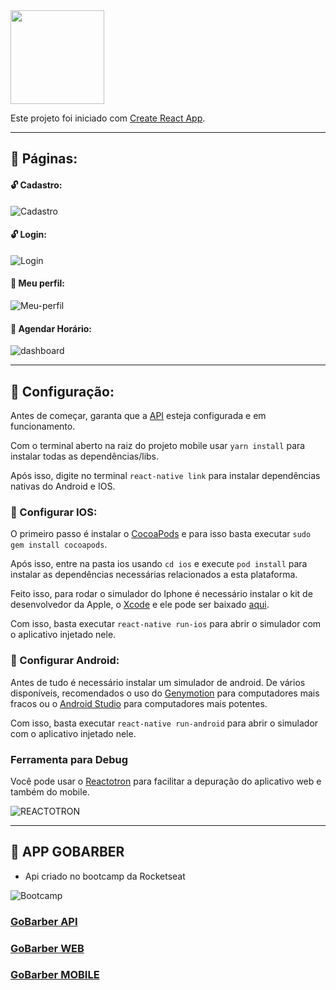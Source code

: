 <img src="https://s3.us-east-2.amazonaws.com/gobarber-img/logo.svg" height = "150"/>

Este projeto foi iniciado com [Create React App](https://github.com/facebook/create-react-app).

---

## :open_book: Páginas:

#### :unlock: Cadastro:

![Cadastro](https://github.com/fnoquiq/gobarber-mobile/blob/master/.github/create-account.gif)

#### :unlock: Login:

![Login](https://github.com/fnoquiq/gobarber-mobile/blob/master/.github/login.gif)

#### :closed_lock_with_key: Meu perfil:

![Meu-perfil](https://github.com/fnoquiq/gobarber-mobile/blob/master/.github/my-profile.png)

#### :closed_lock_with_key: Agendar Horário:

![dashboard](https://github.com/fnoquiq/gobarber-mobile/blob/master/.github/appointments.gif)

---

## :hammer: Configuração:

Antes de começar, garanta que a [API](https://github.com/fnoquiq/gobarber-api) esteja configurada e em funcionamento.

Com o terminal aberto na raiz do projeto mobile usar `yarn install` para instalar todas as dependências/libs.

Após isso, digite no terminal `react-native link` para instalar dependências nativas do Android e IOS.

### :green_apple: Configurar IOS:

O primeiro passo é instalar o [CocoaPods](https://cocoapods.org/) e para isso basta executar `sudo gem install cocoapods`.

Após isso, entre na pasta ios usando `cd ios` e execute `pod install` para instalar as dependências necessárias relacionados a esta plataforma.

Feito isso, para rodar o simulador do Iphone é necessário instalar o kit de desenvolvedor da Apple, o [Xcode](https://developer.apple.com/xcode/) e ele pode ser baixado [aqui](https://apps.apple.com/br/app/xcode/id497799835?mt=12).

Com isso, basta executar `react-native run-ios` para abrir o simulador com o aplicativo injetado nele.

### :robot: Configurar Android:

Antes de tudo é necessário instalar um simulador de android. De vários disponíveis, recomendados o uso do [Genymotion](https://www.genymotion.com/desktop/) para computadores mais fracos ou o [Android Studio](https://developer.android.com/studio) para computadores mais potentes.

Com isso, basta executar `react-native run-android` para abrir o simulador com o aplicativo injetado nele.

### Ferramenta para Debug

Você pode usar o [Reactotron](https://github.com/infinitered/reactotron/releases) para facilitar a depuração do aplicativo web e também do mobile.

![REACTOTRON](https://github.com/fnoquiq/gobarber-mobile/blob/master/.github/reactotron.png)

---

## :rocket: APP GOBARBER

- Api criado no bootcamp da Rocketseat

![Bootcamp](https://rocketseat.com.br/static/images/update/bootcamp.svg)

### [GoBarber API](https://github.com/fnoquiq/gobarber-api)

### [GoBarber WEB](https://github.com/fnoquiq/gobarber-web)

### [GoBarber MOBILE](https://github.com/fnoquiq/gobarber-mobile)
